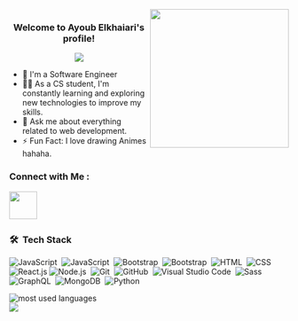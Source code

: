 <img width="250" align="right" src="https://media.tenor.com/fCtJQR5AnYUAAAAi/one-piece-monkey-d-luffy.gif">

<h3 align="center">
  Welcome to Ayoub Elkhaiari's profile!
<!--   <img src="https://media.giphy.com/media/hvRJCLFzcasrR4ia7z/giphy.gif" width="28"> -->
</h3>

<!-- Typing SVG by DenverCoder1 - https://github.com/DenverCoder1/readme-typing-svg -->
<p align="center">
  <a href="https://github.com/DenverCoder1/readme-typing-svg"><img src="https://readme-typing-svg.herokuapp.com/?lines=Full-stack%20web%20developer;Always%20learning%20new%20things&font=Fira%20Code&center=true&width=440&height=45&color=f75c7e&vCenter=true&size=22"></a>
</p> 

- 🏢 I'm a Software Engineer 
- 👨‍💻 As a CS student, I'm constantly learning and exploring new technologies to improve my skills.
- 💬 Ask me about everything related to web development.
- ⚡ Fun Fact: I love drawing Animes hahaha.



### Connect with Me :

<a href="https://www.linkedin.com/in/ayoub-elkhaiari-69b876245/" target="_blank"><img  width = "50" height = "50" src="https://cdn-icons-png.flaticon.com/512/174/174857.png" /></a>
<a href="" target="_blank"><img src=""/></a>
### 🛠 &nbsp;Tech Stack
![JavaScript](https://img.shields.io/badge/-JavaScript-05122A?style=flat&logo=javascript)&nbsp;
![JavaScript](https://img.shields.io/badge/-TypeScript-05122A?style=flat&logo=typescript)&nbsp;
![Bootstrap](https://img.shields.io/badge/-Bootstrap-05122A?style=flat&logo=bootstrap&logoColor=563D7C)&nbsp;
![Bootstrap](https://img.shields.io/badge/-Tailwind-05122A?style=flat&logo=tailwind&logoColor=563D7C)&nbsp;
![HTML](https://img.shields.io/badge/-HTML-05122A?style=flat&logo=HTML5)&nbsp;
![CSS](https://img.shields.io/badge/-CSS-05122A?style=flat&logo=CSS3&logoColor=1572B6)&nbsp;
![React.js](https://img.shields.io/badge/-React-05122A?style=flat&logo=react)
![Node.js](https://img.shields.io/badge/-Node.js-05122A?style=flat&logo=node.js&logoColor=339933)&nbsp;
![Git](https://img.shields.io/badge/-Git-05122A?style=flat&logo=git)&nbsp;
![GitHub](https://img.shields.io/badge/-GitHub-05122A?style=flat&logo=github)&nbsp;
![Visual Studio Code](https://img.shields.io/badge/-Visual%20Studio%20Code-05122A?style=flat&logo=visual-studio-code&logoColor=007ACC)&nbsp;
![Sass](https://img.shields.io/badge/-Sass-05122A?style=flat&logo=sass)&nbsp;
![GraphQL](https://img.shields.io/badge/-GraphQL-05122A?style=flat&logo=GraphQL)&nbsp;
![MongoDB](https://img.shields.io/badge/-MongoDB-05122A?style=flat&logo=MongoDB)&nbsp;
![Python](https://img.shields.io/badge/-Python%20-05122A?style=flat&logo=python)&nbsp;




<img align="left" src="https://github-readme-stats.vercel.app/api/top-langs?username=yousefdergham&show_icons=true&locale=en&layout=compact&theme=radical" alt="most used languages" />
<br>
<a href="https://komarev.com/ghpvc/?username=yousefdergham&style=for-the-badge">
    <img src="https://komarev.com/ghpvc/?username=yousefdergham&style=for-the-badge">
</a>
